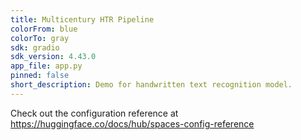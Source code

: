 ```yaml
---
title: Multicentury HTR Pipeline
colorFrom: blue
colorTo: gray
sdk: gradio
sdk_version: 4.43.0
app_file: app.py
pinned: false
short_description: Demo for handwritten text recognition model.
---
```


Check out the configuration reference at https://huggingface.co/docs/hub/spaces-config-reference
